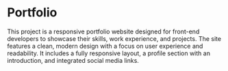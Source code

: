 # Portfolio
This project is a responsive portfolio website designed for front-end developers to showcase their skills, work experience, and projects. The site features a clean, modern design with a focus on user experience and readability. It includes a fully responsive layout, a profile section with an introduction, and integrated social media links. 
